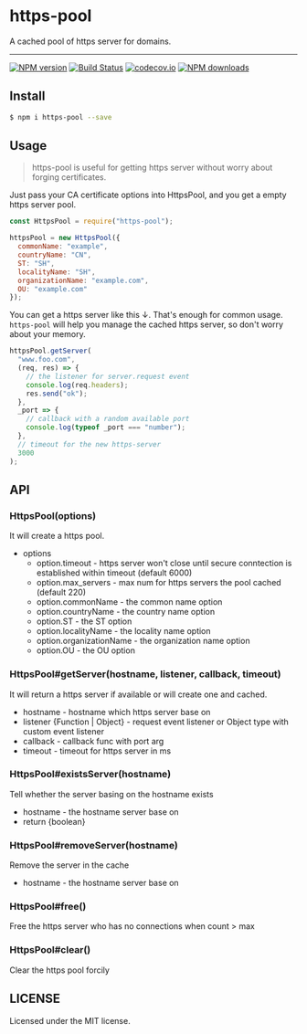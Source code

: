# https-pool

A cached pool of https server for domains.

---

[![NPM version](https://img.shields.io/npm/v/https-pool.svg?style=flat)](https://npmjs.org/package/https-pool)
[![Build Status](https://img.shields.io/travis/ahungrynoob/https-pool.svg?style=flat)](https://travis-ci.org/ahungrynoob/https-pool)
[![codecov.io](https://img.shields.io/codecov/c/github/ahungrynoob/https-pool.svg?style=flat)](http://codecov.io/github/ahungrynoob/https-pool?branch=master)
[![NPM downloads](http://img.shields.io/npm/dm/https-pool.svg?style=flat)](https://npmjs.org/package/https-pool)

## Install

```bash
$ npm i https-pool --save
```

## Usage

> https-pool is useful for getting https server without worry about forging certificates.

Just pass your CA certificate options into HttpsPool, and you get a empty https server pool.

```javascript
const HttpsPool = require("https-pool");

httpsPool = new HttpsPool({
  commonName: "example",
  countryName: "CN",
  ST: "SH",
  localityName: "SH",
  organizationName: "example.com",
  OU: "example.com"
});
```

You can get a https server like this ↓. That's enough for common usage. `https-pool` will help you manage the cached https server, so don't worry about your memory.

```javascript
httpsPool.getServer(
  "www.foo.com",
  (req, res) => {
    // the listener for server.request event
    console.log(req.headers);
    res.send("ok");
  },
  _port => {
    // callback with a random available port
    console.log(typeof _port === "number");
  },
  // timeout for the new https-server
  3000
);
```

## API

### HttpsPool(options)

It will create a https pool.

- options
  - option.timeout - https server won't close until secure conntection is established within timeout (default 6000)
  - option.max_servers - max num for https servers the pool cached (default 220)
  - option.commonName - the common name option
  - option.countryName - the country name option
  - option.ST - the ST option
  - option.localityName - the locality name option
  - option.organizationName - the organization name option
  - option.OU - the OU option

### HttpsPool#getServer(hostname, listener, callback, timeout)

It will return a https server if available or will create one and cached.

- hostname - hostname which https server base on
- listener {Function | Object} - request event listener or Object type with custom event listener
- callback - callback func with port arg
- timeout - timeout for https server in ms

### HttpsPool#existsServer(hostname)

Tell whether the server basing on the hostname exists

- hostname - the hostname server base on
- return {boolean}

### HttpsPool#removeServer(hostname)

Remove the server in the cache

- hostname - the hostname server base on

### HttpsPool#free()

Free the https server who has no connections when count > max

### HttpsPool#clear()

Clear the https pool forcily

## LICENSE

Licensed under the MIT license.
